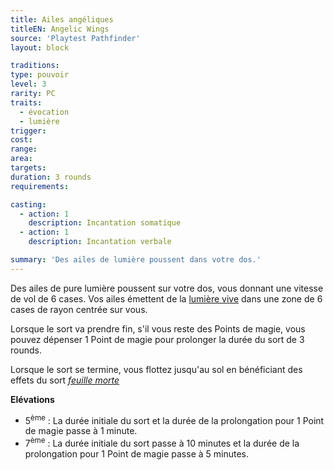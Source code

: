 ```yaml
---
title: Ailes angéliques
titleEN: Angelic Wings
source: 'Playtest Pathfinder'
layout: block

traditions:
type: pouvoir
level: 3
rarity: PC
traits:
  - évocation
  - lumière
trigger: 
cost: 
range: 
area: 
targets: 
duration: 3 rounds
requirements: 

casting:
  - action: 1
    description: Incantation somatique
  - action: 1
    description: Incantation verbale

summary: 'Des ailes de lumière poussent dans votre dos.'
---
```

Des ailes de pure lumière poussent sur votre dos, vous donnant une vitesse de vol de 6 cases. Vos ailes émettent de la [lumière vive](/ch9-jouer-à-pathfinder/perception.html#lumière-vive) dans une zone de 6 cases de rayon centrée sur vous.

Lorsque le sort va prendre fin, s'il vous reste des Points de magie, vous pouvez dépenser 1 Point de magie pour prolonger la durée du sort de 3 rounds.

Lorsque le sort se termine, vous flottez jusqu'au sol en bénéficiant des effets du sort [*feuille morte*](/sorts/feuille-morte.html)

**Elévations**
* 5<sup>ème</sup> : La durée initiale du sort et la durée de la prolongation pour 1 Point de magie passe à 1 minute.
* 7<sup>ème</sup> : La durée initiale du sort passe à 10 minutes et la durée de la prolongation pour 1 Point de magie passe à 5 minutes.
